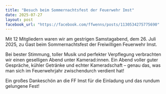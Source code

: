 ```yaml
---
title: "Besuch beim Sommernachtsfest der Feuerwehr Imst"
date: 2025-07-27
layout: post
facebook_url: "https://facebook.com/ffwenns/posts/1130534275775690"
---
```


Mit 12 Mitgliedern waren wir am gestrigen Samstagabend, dem 26. Juli 2025, zu Gast beim Sommernachtsfest der Freiwilligen Feuerwehr Imst.

Bei bester Stimmung, toller Musik und perfekter Verpflegung verbrachten wir einen geselligen Abend unter Kamerad:innen. Ein Abend voller guter Gespräche, kühler Getränke und echter Kameradschaft – genau das, was man sich im Feuerwehrjahr zwischendurch verdient hat!

Ein großes Dankeschön an die FF Imst für die Einladung und das rundum gelungene Fest!